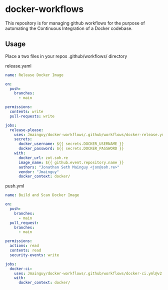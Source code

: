 # docker-workflows

This repository is for managing github workflows for the purpose of automating the Continuous Integration of a Docker codebase.


## Usage

Place a two files in your repos .github/workflows/ directory

release.yaml
```yaml
name: Release Docker Image

on:
  push:
    branches:
      - main

permissions:
  contents: write
  pull-requests: write

jobs:
  release-please:
    uses: Jmainguy/docker-workflows/.github/workflows/docker-release.yml@v2
    secrets:
      docker_username: ${{ secrets.DOCKER_USERNAME }}
      docker_password: ${{ secrets.DOCKER_PASSWORD }}
    with:
      docker_url: zot.soh.re
      image_name: ${{ github.event.repository.name }}
      authors: "Jonathan Seth Mainguy <jon@soh.re>"
      vendor: "Jmainguy"
      docker_context: docker/
```

push.yml
```yaml
name: Build and Scan Docker Image

on:
  push:
    branches:
      - main
  pull_request:
    branches:
      - main

permissions:
  actions: read
  contents: read
  security-events: write

jobs:
  docker-ci:
    uses: Jmainguy/docker-workflows/.github/workflows/docker-ci.yml@v2
    with:
      docker_context: docker/
```
